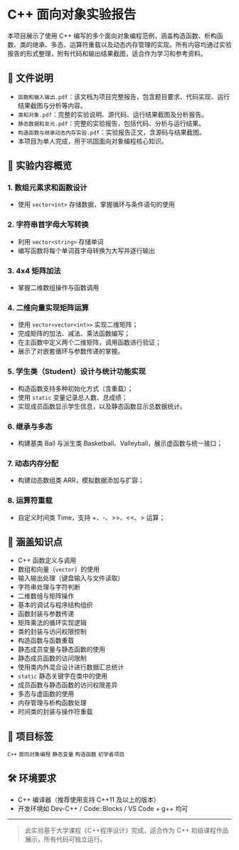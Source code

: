 # C++ 面向对象实验报告
本项目展示了使用 C++ 编写的多个面向对象编程范例，涵盖构造函数、析构函数、类的继承、多态、运算符重载以及动态内存管理的实现。所有内容均通过实验报告的形式整理，附有代码和输出结果截图，适合作为学习和参考资料。

## 📁 文件说明

- `函数和输入输出.pdf`：该文档为项目完整报告，包含题目要求、代码实现、运行结果截图与分析等内容。
- `类和对象.pdf`：完整的实验说明、源代码、运行结果截图及分析报告。
- `静态数据和友元.pdf`：完整的实验报告，包括代码、分析与运行结果。
- `构造函数与继承动态内存实验.pdf`：实验报告正文，含源码与结果截图。
- 本项目为单人完成，用于巩固面向对象编程核心知识。

## 🧪 实验内容概览

### 1. 数组元素求和函数设计
- 使用 `vector<int>` 存储数据，掌握循环与条件语句的使用
### 2. 字符串首字母大写转换
- 利用 `vector<string>` 存储单词
- 编写函数将每个单词首字母转换为大写并逐行输出
### 3. 4x4 矩阵加法
- 掌握二维数组操作与函数调用
### 4. 二维向量实现矩阵运算
- 使用 `vector<vector<int>>` 实现二维矩阵；
- 完成矩阵的加法、减法、乘法函数编写；
- 在主函数中定义两个二维矩阵，调用函数进行验证；
- 展示了对嵌套循环与参数传递的掌握。
### 5. 学生类（Student）设计与统计功能实现
- 构造函数支持多种初始化方式（含重载）；
- 使用 `static` 变量记录总人数、总成绩；
- 实现成员函数显示学生信息，以及静态函数显示总数据统计。
### 6. 继承与多态
- 构建基类 Ball 与派生类 Basketball、Valleyball，展示虚函数与统一接口；
### 7. 动态内存分配
- 构建动态数组类 ARR，模拟数据添加与扩容；
### 8. 运算符重载
- 自定义时间类 Time，支持 +、-、>>、<<、> 运算；

## 🎯 涵盖知识点
- C++ 函数定义与调用
- 数组和向量（`vector`）的使用
- 输入输出处理（键盘输入与文件读取）
- 字符串处理与字符判断
- 二维数组与矩阵操作
- 基本的调试与程序结构组织
- 函数封装与参数传递
- 矩阵乘法的循环实现逻辑
- 类的封装与访问权限控制
- 构造函数与函数重载
- 静态成员变量与静态函数的使用
- 静态成员函数的访问限制
- 使用类内外混合设计进行数据汇总统计
- `static` 静态关键字在类中的使用
- 成员函数与静态函数的访问权限差异
- 多态与虚函数的使用
- 内存管理与析构函数处理
- 时间类的封装与操作符重载

## 📌 项目标签
`C++` `面向对象编程` `静态变量` `构造函数` `初学者项目`

## 🛠️ 环境要求
- C++ 编译器（推荐使用支持 C++11 及以上的版本）
- 开发环境如 Dev-C++ / Code::Blocks / VS Code + g++ 均可

---

> 此实验基于大学课程《C++程序设计》完成，适合作为 C++ 初级课程作品展示，所有代码可独立运行。
